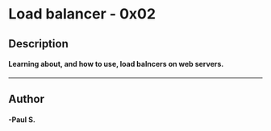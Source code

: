 # Load balancer - 0x02 
## Description 
#### Learning about, and how to use, load balncers on web servers.
 --- 
## Author 
#### -Paul S.